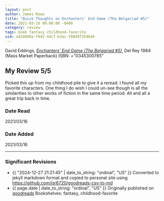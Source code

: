 ```yaml
---
layout: post
author: James Rowe
title: "Quick Thoughts on Enchanters' End Game (The Belgariad #5)"
date: 2021-03-16 00:00:00 -0400
category: review
tags: book fantasy childhood-favorite
uid: a4240d0a-f942-4dc7-b3ac-f8849f359649
---
```


David Eddings, *[Enchanters' End Game (The Belgariad #5)](https://www.goodreads.com/book/show/44687)*,  Del Rey 1984 (Mass Market Paperback) ISBN: ="0345300785"

## My Review 5/5

Picked this up from my childhood pile to give it a reread. I found all my favorite characters. One thing I do wish I could un-see though is all the similarities to other works of fiction in the same time period. All and all a great trip back in time.

### Date Read
2021/03/16

### Date Added
2021/03/16

---

### Significant Revisions

- {{ "2024-12-27 21:21:45" | date_to_string: "ordinal", "US" }} Converted to jekyll markdown format and copied to personal site using <https://github.com/jsr6720/goodreads-csv-to-md>
- {{ page.date | date_to_string: "ordinal", "US" }} Originally published on [goodreads](https://www.goodreads.com) Bookshelves: fantasy, childhood-favorite